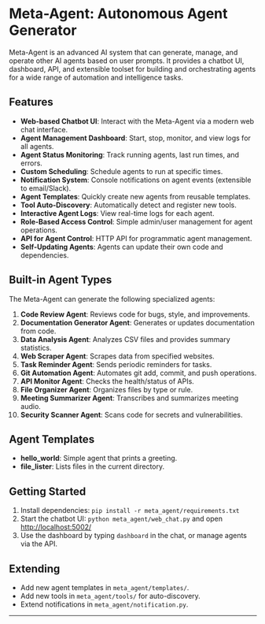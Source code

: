 # Meta-Agent: Autonomous Agent Generator

Meta-Agent is an advanced AI system that can generate, manage, and operate other AI agents based on user prompts. It provides a chatbot UI, dashboard, API, and extensible toolset for building and orchestrating agents for a wide range of automation and intelligence tasks.

## Features

- **Web-based Chatbot UI**: Interact with the Meta-Agent via a modern web chat interface.
- **Agent Management Dashboard**: Start, stop, monitor, and view logs for all agents.
- **Agent Status Monitoring**: Track running agents, last run times, and errors.
- **Custom Scheduling**: Schedule agents to run at specific times.
- **Notification System**: Console notifications on agent events (extensible to email/Slack).
- **Agent Templates**: Quickly create new agents from reusable templates.
- **Tool Auto-Discovery**: Automatically detect and register new tools.
- **Interactive Agent Logs**: View real-time logs for each agent.
- **Role-Based Access Control**: Simple admin/user management for agent operations.
- **API for Agent Control**: HTTP API for programmatic agent management.
- **Self-Updating Agents**: Agents can update their own code and dependencies.

## Built-in Agent Types

The Meta-Agent can generate the following specialized agents:

1. **Code Review Agent**: Reviews code for bugs, style, and improvements.
2. **Documentation Generator Agent**: Generates or updates documentation from code.
3. **Data Analysis Agent**: Analyzes CSV files and provides summary statistics.
4. **Web Scraper Agent**: Scrapes data from specified websites.
5. **Task Reminder Agent**: Sends periodic reminders for tasks.
6. **Git Automation Agent**: Automates git add, commit, and push operations.
7. **API Monitor Agent**: Checks the health/status of APIs.
8. **File Organizer Agent**: Organizes files by type or rule.
9. **Meeting Summarizer Agent**: Transcribes and summarizes meeting audio.
10. **Security Scanner Agent**: Scans code for secrets and vulnerabilities.

## Agent Templates

- **hello_world**: Simple agent that prints a greeting.
- **file_lister**: Lists files in the current directory.

## Getting Started

1. Install dependencies: `pip install -r meta_agent/requirements.txt`
2. Start the chatbot UI: `python meta_agent/web_chat.py` and open [http://localhost:5002/](http://localhost:5002/)
3. Use the dashboard by typing `dashboard` in the chat, or manage agents via the API.

## Extending

- Add new agent templates in `meta_agent/templates/`.
- Add new tools in `meta_agent/tools/` for auto-discovery.
- Extend notifications in `meta_agent/notification.py`.

---
